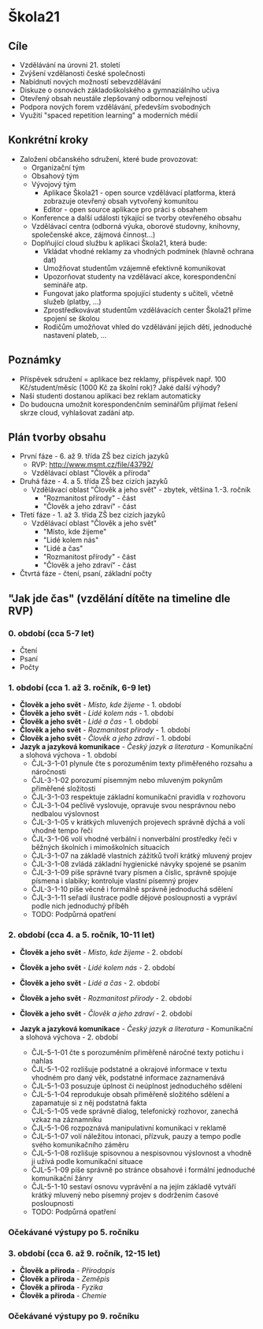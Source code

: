 # Škola21

## Cíle
- Vzdělávání na úrovni 21. století
- Zvýšení vzdělanosti české společnosti
- Nabídnutí nových možností sebevzdělávání
- Diskuze o osnovách základoškolského a gymnaziálního učiva
- Otevřený obsah neustále zlepšovaný odbornou veřejností
- Podpora nových forem vzdělávání, především svobodných
- Využití "spaced repetition learning" a moderních médií

## Konkrétní kroky
- Založení občanského sdružení, které bude provozovat:
  - Organizační tým
  - Obsahový tým
  - Vývojový tým
    - Aplikace Škola21 - open source vzdělávací platforma, která zobrazuje otevřený obsah vytvořený komunitou
    - Editor - open source aplikace pro práci s obsahem
  - Konference a další události týkající se tvorby otevřeného obsahu
  - Vzdělávací centra (odborná výuka, oborové studovny, knihovny, společenské akce, zájmová činnost...)
  - Doplňující cloud službu k aplikaci Škola21, která bude:
    - Vkládat vhodné reklamy za vhodných podmínek (hlavně ochrana dat)
    - Umožňovat studentům vzájemně efektivně komunikovat
    - Upozorňovat studenty na vzdělávací akce, korespondenční semináře atp.
    - Fungovat jako platforma spojující studenty s učiteli, včetně služeb (platby, ...)
    - Zprostředkovávat studentům vzdělávacích center Škola21 příme spojení se školou
    - Rodičům umožňovat vhled do vzdělávání jejich dětí, jednoduché nastavení plateb, ...
 
## Poznámky
- Příspěvek sdružení = aplikace bez reklamy, příspěvek např. 100 Kč/student/měsíc (1000 Kč za školní rok)? Jaké další výhody?
- Naši studenti dostanou aplikaci bez reklam automaticky
- Do budoucna umožnit korespondenčním seminářům přijímat řešení skrze cloud, vyhlašovat zadání atp.

## Plán tvorby obsahu
- První fáze - 6. až 9. třída ZŠ bez cizích jazyků
  - RVP: http://www.msmt.cz/file/43792/
  - Vzdělávací oblast "Člověk a příroda"
- Druhá fáze - 4. a 5. třída ZŠ bez cizích jazyků
  - Vzdělávací oblast "Člověk a jeho svět" - zbytek, většina 1.-3. ročník
    - "Rozmanitost přírody" - část
    - "Člověk a jeho zdraví" - část
- Třetí fáze - 1. až 3. třída ZŠ bez cizích jazyků
  - Vzdělávací oblast "Člověk a jeho svět"
    - "Místo, kde žijeme"
    - "Lidé kolem nás"
    - "Lidé a čas"
    - "Rozmanitost přírody" - část
    - "Člověk a jeho zdraví" - část
- Čtvrtá fáze - čtení, psaní, základní počty

## "Jak jde čas" (vzdělání dítěte na timeline dle RVP)

### 0. období (cca 5-7 let)
- Čtení
- Psaní
- Počty

### 1. období (cca 1. až 3. ročník, 6-9 let)
- **Člověk a jeho svět** - *Místo, kde žijeme* - 1. období
- **Člověk a jeho svět** - *Lidé kolem nás* - 1. období
- **Člověk a jeho svět** - *Lidé a čas* - 1. období
- **Člověk a jeho svět** - *Rozmanitost přírody* - 1. období
- **Člověk a jeho svět** - *Člověk a jeho zdraví* - 1. období
- **Jazyk a jazyková komunikace** - *Český jazyk a literatura* - Komunikační a slohová výchova - 1. období
  - ČJL-3-1-01 plynule čte s porozuměním texty přiměřeného rozsahu a náročnosti
  - ČJL-3-1-02 porozumí písemným nebo mluveným pokynům přiměřené složitosti
  - ČJL-3-1-03 respektuje základní komunikační pravidla v rozhovoru
  - ČJL-3-1-04 pečlivě vyslovuje, opravuje svou nesprávnou nebo nedbalou výslovnost
  - ČJL-3-1-05 v krátkých mluvených projevech správně dýchá a volí vhodné tempo řeči
  - ČJL-3-1-06 volí vhodné verbální i nonverbální prostředky řeči v běžných školních i mimoškolních situacích
  - ČJL-3-1-07 na základě vlastních zážitků tvoří krátký mluvený projev
  - ČJL-3-1-08 zvládá základní hygienické návyky spojené se psaním
  - ČJL-3-1-09 píše správné tvary písmen a číslic, správně spojuje písmena i slabiky; kontroluje vlastní písemný projev
  - ČJL-3-1-10 píše věcně i formálně správně jednoduchá sdělení
  - ČJL-3-1-11 seřadí ilustrace podle dějové posloupnosti a vypráví podle nich jednoduchý příběh
  - TODO: Podpůrná opatření
  
### 2. období (cca 4. a 5. ročník, 10-11 let)
- **Člověk a jeho svět** - *Místo, kde žijeme* - 2. období
- **Člověk a jeho svět** - *Lidé kolem nás* - 2. období
- **Člověk a jeho svět** - *Lidé a čas* - 2. období
- **Člověk a jeho svět** - *Rozmanitost přírody* - 2. období
- **Člověk a jeho svět** - *Člověk a jeho zdraví* - 2. období

- **Jazyk a jazyková komunikace** - *Český jazyk a literatura* - Komunikační a slohová výchova - 2. období
  - ČJL-5-1-01 čte s porozuměním přiměřeně náročné texty potichu i nahlas
  - ČJL-5-1-02 rozlišuje podstatné a okrajové informace v textu vhodném pro daný věk, podstatné informace zaznamenává
  - ČJL-5-1-03 posuzuje úplnost či neúplnost jednoduchého sdělení
  - ČJL-5-1-04 reprodukuje obsah přiměřeně složitého sdělení a zapamatuje si z něj podstatná fakta
  - ČJL-5-1-05 vede správně dialog, telefonický rozhovor, zanechá vzkaz na záznamníku
  - ČJL-5-1-06 rozpoznává manipulativní komunikaci v reklamě
  - ČJL-5-1-07 volí náležitou intonaci, přízvuk, pauzy a tempo podle svého komunikačního záměru
  - ČJL-5-1-08 rozlišuje spisovnou a nespisovnou výslovnost a vhodně ji užívá podle komunikační situace
  - ČJL-5-1-09 píše správně po stránce obsahové i formální jednoduché komunikační žánry
  - ČJL-5-1-10 sestaví osnovu vyprávění a na jejím základě vytváří krátký mluvený nebo písemný projev s dodržením časové posloupnosti
  - TODO: Podpůrná opatření

### Očekávané výstupy po 5. ročníku

### 3. období (cca 6. až 9. ročník, 12-15 let)
- **Člověk a příroda** - *Přírodopis*
- **Člověk a příroda** - *Zeměpis*
- **Člověk a příroda** - *Fyzika*
- **Člověk a příroda** - *Chemie*

### Očekávané výstupy po 9. ročníku
